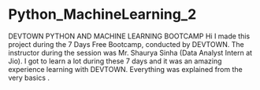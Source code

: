 # Python_MachineLearning_2
DEVTOWN PYTHON AND MACHINE LEARNING BOOTCAMP Hi I made this project during the 7 Days Free Bootcamp, conducted by DEVTOWN. The instructor during the session was Mr. Shaurya Sinha (Data Analyst Intern at Jio). I got to learn a lot during these 7 days and it was an amazing experience learning with DEVTOWN. Everything was explained from the very basics . 

